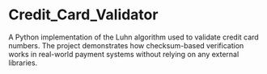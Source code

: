 # Credit_Card_Validator
A Python implementation of the Luhn algorithm used to validate credit card numbers. The project demonstrates how checksum-based verification works in real-world payment systems without relying on any external libraries.
